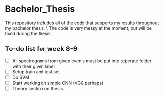 # Bachelor_Thesis
This repository includes all of the code that supports my results throughout my bachelor thesis.
\\
The code is very messy at the moment, but will be fixed during the thesis. 

## To-do list for week 8-9
- [ ] All spectrograms from given events must be put into seperate folder with their given label
- [ ] Setup train and test set
- [ ] Do SVM
- [ ] Start working on simple CNN (VGG perhaps)
- [ ] Theory section on thesis
